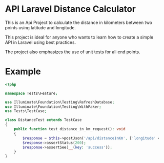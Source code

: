 # API Laravel Distance Calculator
This is an Api Project to calculate the distance in kilometers between two points using latitude and longitude.

This project is ideal for anyone who wants to learn how to create a simple API in Laravel using best practices.

The project also emphasizes the use of unit tests for all end points.

# Example
```php
<?php

namespace Tests\Feature;

use Illuminate\Foundation\Testing\RefreshDatabase;
use Illuminate\Foundation\Testing\WithFaker;
use Tests\TestCase;

class DistanceTest extends TestCase
{
    public function test_distance_in_km_request(): void
    {
        $response = $this->postJson('/api/distanceInKm', ['longitude' => 123, 'latitude' => 456]);
        $response->assertStatus(200);
        $response->assertSee(__(key: 'success'));
    }
}
```
